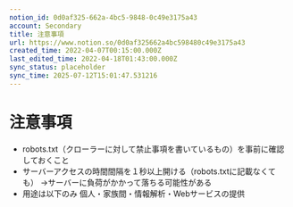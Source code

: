```yaml
---
notion_id: 0d0af325-662a-4bc5-9848-0c49e3175a43
account: Secondary
title: 注意事項
url: https://www.notion.so/0d0af325662a4bc598480c49e3175a43
created_time: 2022-04-07T00:15:00.000Z
last_edited_time: 2022-04-18T01:43:00.000Z
sync_status: placeholder
sync_time: 2025-07-12T15:01:47.531216
---
```

# 注意事項

  - robots.txt（クローラーに対して禁止事項を書いているもの）を事前に確認しておくこと
  - サーバーアクセスの時間間隔を１秒以上開ける（robots.txtに記載なくても）
→サーバーに負荷がかかって落ちる可能性がある
  - 用途は以下のみ
個人・家族間・情報解析・Webサービスの提供
  